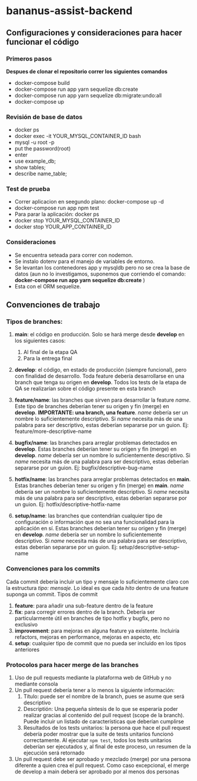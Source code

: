 # bananus-assist-backend

## Configuraciones y consideraciones para hacer funcionar el código

### Primeros pasos
**Despues de clonar el repositorio correr los siguientes comandos**
- docker-compose build
- docker-compose run app yarn sequelize db:create
- docker-compose run app yarn sequelize db:migrate:undo:all
- docker-compose up


### Revisión de base de datos
- docker ps
- docker exec -it YOUR_MYSQL_CONTAINER_ID bash
- mysql -u root -p
- put the password(root)
- enter
- use example_db;
- show tables;
- describe name_table;

### Test de prueba
- Correr aplicacion en seegundo plano: docker-compose up -d
- docker-compose run app npm test
- Para parar la aplicación: docker ps
- docker stop YOUR_MYSQL_CONTAINER_ID
- docker stop YOUR_APP_CONTAINER_ID

### Consideraciones

- Se encuentra seteada para correr con nodemon.
- Se instalo dotenv para el manejo de variables de entorno.
- Se levantan los contenedores app y mysqldb pero no se crea la base de datos (aun no lo investigamos, suponemos que corriendo el comando: **docker-compose run app yarn sequelize db:create** )
- Esta con el ORM sequelize.


## Convenciones de trabajo

### Tipos de branches:

1. **main**: el código en producción. Solo se hará merge desde **develop** en los siguientes casos:
    1. Al final de la etapa QA
    2. Para la entrega final

2. **develop**: el código, en estado de producción (siempre funcional), pero con finalidad de desarrollo. Toda feature debería desarrollarse en una branch que tenga su origen en **develop**. Todos los tests de la etapa de QA se realizarían sobre el código presente en esta branch

3. **feature/name**: las branches que sirven para desarrollar la feature *name*. Este tipo de branches deberían tener su origen y fin (merge) en **develop**. **IMPORTANTE: una branch, una feature**. *name* debería ser un nombre lo suficientemente descriptivo. Si *name* necesita más de una palabra para ser descriptivo, estas deberían separarse por un guion. Ej: feature/more-descriptive-name

4. **bugfix/name**: las branches para arreglar problemas detectados en **develop**. Estas branches deberían tener su origen y fin (merge) en **develop**. *name* debería ser un nombre lo suficientemente descriptivo. Si *name* necesita más de una palabra para ser descriptivo, estas deberían separarse por un guion. Ej: bugfix/descriptive-bug-name

5. **hotfix/name**: las branches para arreglar problemas detectados en **main**. Estas branches deberían tener su origen y fin (merge) en **main**. *name* debería ser un nombre lo suficientemente descriptivo. Si *name* necesita más de una palabra para ser descriptivo, estas deberían separarse por un guion. Ej: hotfix/descriptive-hotfix-name

6. **setup/name**: las branches que contendrían cualquier tipo de configuración o información que no sea una funcionalidad para la aplicación en sí. Estas branches deberían tener su origen y fin (merge) en **develop**. *name* debería ser un nombre lo suficientemente descriptivo. Si *name* necesita más de una palabra para ser descriptivo, estas deberían separarse por un guion. Ej: setup/descriptive-setup-name


### Convenciones para los commits

Cada commit debería incluir un tipo y mensaje lo suficientemente claro con la estructura *tipo: mensaje*. Lo ideal es que cada *hito* dentro de una feature suponga un commit. Tipos de commit

1. **feature**: para añadir una sub-feature dentro de la feature
2. **fix**: para corregir errores dentro de la branch. Debería ser particularmente útil en branches de tipo hotfix y bugfix, pero no exclusivo
3. **improvement**: para mejoras en alguna feature ya existente. Incluiría refactors, mejoras en performance, mejoras en aspecto, etc
4. **setup**: cualquier tipo de commit que no pueda ser incluido en los tipos anteriores


### Protocolos para hacer merge de las branches

1. Uso de pull requests mediante la plataforma web de GitHub y no mediante consola
2. Un pull request debería tener a lo menos la siguiente información:
    1. Título: puede ser el nombre de la branch, pues se asume que será descriptivo
    2. Descriptión: Una pequeña síntesis de lo que se esperaría poder realizar gracias al contenido del pull request (scope de la branch). Puede incluir un listado de características que deberían cumplirse
    3. Resultados de los tests unitarios: la persona que hace el pull request debería poder mostrar que la suite de tests unitarios funcionó correctamente. Al ejecutar `npm test`, todos los tests unitarios deberían ser ejecutados y, al final de este proceso, un resumen de la ejecución será retornado
3. Un pull request debe ser aprobado y mezclado (merge) por una persona diferente a quien crea el pull request. Como caso excepcional, el merge de develop a main deberá ser aprobado por al menos dos personas